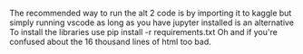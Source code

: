 The recommended way to run the alt 2 code is by importing it to kaggle but simply running vscode as long as you have jupyter installed is an alternative 
To install the libraries use pip install -r requirements.txt
Oh and if you're confused about the 16 thousand lines of html too bad.
